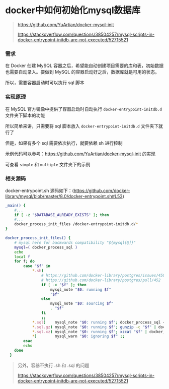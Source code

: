 # docker中如何初始化mysql数据库

> https://github.com/YuArtian/docker-mysql-init
>
> https://stackoverflow.com/questions/38504257/mysql-scripts-in-docker-entrypoint-initdb-are-not-executed/52715521



### 需求

在 Docker 创建 MySQL 容器之后，希望能自动创建项目需要的库和表，初始数据也需要自动录入。要做到 MySQL 的容器启动好之后，数据库就是可用的状态。

所以，需要容器启动时可以执行 sql 脚本

### 实现原理

在 MySQL 官方镜像中提供了容器启动时自动执行 `docker-entrypoint-initdb.d` 文件夹下脚本的功能

所以简单来讲，只需要将 sql 脚本放入  `docker-entrypoint-initdb.d` 文件夹下就行了

但是，如果有多个 sql 需要依次执行，就要依赖 sh 进行控制

示例代码可以参考：https://github.com/YuArtian/docker-mysql-init 的实现

可查看 `simple` 和 `multiple` 文件夹下的示例

### 相关源码

docker-entrypoint.sh 源码如下：(https://github.com/docker-library/mysql/blob/master/8.0/docker-entrypoint.sh#L53)

```sh
_main() {
	#...
	if [ -z "$DATABASE_ALREADY_EXISTS" ]; then
	#...
	docker_process_init_files /docker-entrypoint-initdb.d/*
}
```

```sh
docker_process_init_files() {
	# mysql here for backwards compatibility "${mysql[@]}"
	mysql=( docker_process_sql )
	echo
	local f
	for f; do
		case "$f" in
			*.sh)
				# https://github.com/docker-library/postgres/issues/450#issuecomment-393167936
				# https://github.com/docker-library/postgres/pull/452
				if [ -x "$f" ]; then
					mysql_note "$0: running $f"
					"$f"
				else
					mysql_note "$0: sourcing $f"
					. "$f"
				fi
				;;
			*.sql)    mysql_note "$0: running $f"; docker_process_sql < "$f"; echo ;;
			*.sql.gz) mysql_note "$0: running $f"; gunzip -c "$f" | docker_process_sql; echo ;;
			*.sql.xz) mysql_note "$0: running $f"; xzcat "$f" | docker_process_sql; echo ;;
			*)        mysql_warn "$0: ignoring $f" ;;
		esac
		echo
	done
  }
```

> 另外，容器不执行 .sh 和 .sql 的问题
>
> https://stackoverflow.com/questions/38504257/mysql-scripts-in-docker-entrypoint-initdb-are-not-executed/52715521